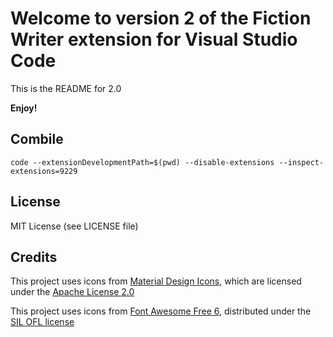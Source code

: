 # Welcome to version 2 of the Fiction Writer extension for Visual Studio Code

This is the README for 2.0

**Enjoy!**

## Combile

`code --extensionDevelopmentPath=$(pwd) --disable-extensions --inspect-extensions=9229`
## License

MIT License (see LICENSE file)

## Credits

This project uses icons from [Material Design Icons](https://github.com/google/material-design-icons), which are licensed under the [Apache License 2.0](https://www.apache.org/licenses/LICENSE-2.0)

This project uses icons from [Font Awesome Free 6](https://use.fontawesome.com/releases/v6.6.0/fontawesome-free-6.6.0-web.zip), distributed under the [SIL OFL license](https://scripts.sil.org/OFL)